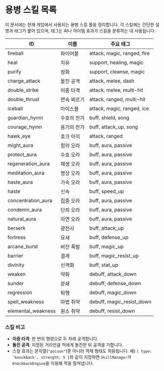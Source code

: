 # 용병 스킬 목록

이 문서에는 현재 게임에서 사용되는 용병 스킬 풀을 정리합니다. 각 스킬에는 간단한 설명과 태그가 붙어 있으며, 태그는 AI나 아이템 효과가 스킬을 분류하는 데 사용됩니다.

| ID | 이름 | 주요 태그 |
| --- | --- | --- |
| fireball | 파이어볼 | attack, magic, ranged, fire |
| heal | 치유 | support, healing, magic |
| purify | 정화 | support, cleanse, magic |
| charge_attack | 돌진 공격 | attack, melee, dash |
| double_strike | 이중 타격 | attack, melee, multi-hit |
| double_thrust | 연속 찌르기 | attack, ranged, multi-hit |
| iceball | 아이스볼 | attack, magic, ranged, ice |
| guardian_hymn | 수호의 찬가 | buff, shield, song |
| courage_hymn | 용기의 찬가 | buff, attack_up, song |
| hawk_eye | 호크 아이 | attack, ranged |
| might_aura | 힘의 오라 | buff, aura, passive |
| protect_aura | 수호 오라 | buff, aura, passive |
| regeneration_aura | 재생 오라 | buff, aura, passive |
| meditation_aura | 명상 오라 | buff, aura, passive |
| haste_aura | 가속 오라 | buff, aura, passive |
| haste | 신속 | buff, speed_up |
| concentration_aura | 집중 오라 | buff, aura, passive |
| condemn_aura | 단죄 오라 | buff, aura, passive |
| natural_aura | 자연 오라 | buff, aura, passive |
| berserk | 광전사 | buff, attack_up |
| fortress | 요새 | buff, defense_up |
| arcane_burst | 비전 폭발 | buff, magic_up |
| barrier | 결계 | buff, magic_resist_up |
| divinity | 신격화 | buff, stat_up |
| weaken | 약화 | debuff, attack_down |
| sunder | 분쇄 | debuff, defense_down |
| regression | 퇴행 | debuff, magic_down |
| spell_weakness | 마법 취약 | debuff, magic_resist_down |
| elemental_weakness | 원소 취약 | debuff, resist_down |

### 스킬 비고

- **이중 타격**: 한 번의 명령으로 두 차례 공격합니다.
- **돌진 공격**: 지정된 거리만큼 적에게 돌진한 뒤 공격을 가합니다.
- 스킬 효과는 문자열(`"poison"`)뿐 아니라 객체 형태도 허용됩니다. 예)
  `{ type: 'knockback', strength: 5 }`와 같이 지정하면 `SkillManager`가
  `KnockbackEngine`을 이용해 적을 밀쳐냅니다.

